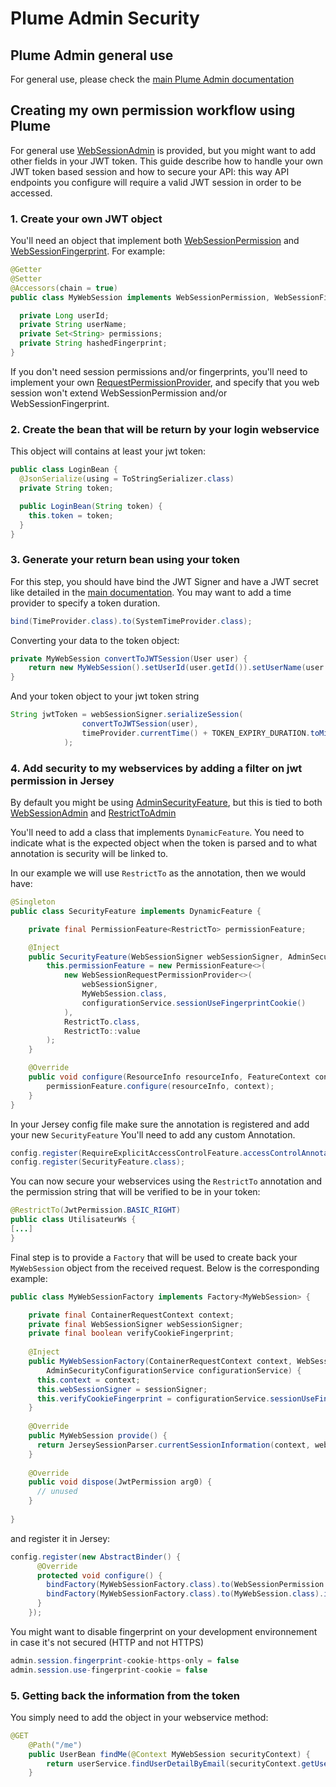 # Plume Admin Security

## Plume Admin general use

For general use, please check the [main Plume Admin documentation](https://github.com/Coreoz/Plume-admin)


## Creating my own permission workflow using Plume

For general use [WebSessionAdmin](src/main/java/com/coreoz/plume/admin/websession/WebSessionAdmin.java) is provided, but you might want to add other fields in your JWT token.
This guide describe how to handle your own JWT token based session and how to secure your API: this way API endpoints you configure will require a valid JWT session in order to be accessed.



### 1. Create your own JWT object

You'll need an object that implement both [WebSessionPermission](src/main/java/com/coreoz/plume/admin/websession/WebSessionPermission.java) and [WebSessionFingerprint](src/main/java/com/coreoz/plume/admin/websession/WebSessionFingerprint.java).
For example:

```java
@Getter
@Setter
@Accessors(chain = true)
public class MyWebSession implements WebSessionPermission, WebSessionFingerprint {

  private Long userId;
  private String userName;
  private Set<String> permissions;
  private String hashedFingerprint;
}
```

If you don't need session permissions and/or fingerprints, you'll need to implement your own [RequestPermissionProvider](src/main/java/com/coreoz/plume/admin/websession/jersey/WebSessionRequestPermissionProvider.java),
and specify that you web session won't extend WebSessionPermission and/or WebSessionFingerprint.


### 2. Create the bean that will be return by your login webservice

This object will contains at least your jwt token:

```java
public class LoginBean {
  @JsonSerialize(using = ToStringSerializer.class)
  private String token;

  public LoginBean(String token) {
    this.token = token;
  } 
}
```



### 3. Generate your return bean using your token

For this step, you should have bind the JWT Signer and have a JWT secret like detailed in the [main documentation](https://github.com/Coreoz/Plume-admin).
You may want to add a time provider to specify a token duration.

```java
bind(TimeProvider.class).to(SystemTimeProvider.class);
```

Converting your data to the token object:

```java
private MyWebSession convertToJWTSession(User user) {
    return new MyWebSession().setUserId(user.getId()).setUserName(user.getEmail()).setPermissions(user.getPermissions());
}
```

And your token object to your jwt token string

```java
String jwtToken = webSessionSigner.serializeSession(
                convertToJWTSession(user),
                timeProvider.currentTime() + TOKEN_EXPIRY_DURATION.toMillis()
            );
```



### 4. Add security to my webservices by adding a filter on jwt permission in Jersey

By default you might be using [AdminSecurityFeature](src/main/java/com/coreoz/plume/admin/guice/jersey/feature/AdminSecurityFeature.java), but this is tied to both [WebSessionAdmin](src/main/java/com/coreoz/plume/admin/websession/WebSessionAdmin.java) and [RestrictToAdmin](src/main/java/com/coreoz/plume/admin/guice/jersey/feature/RestrictToAdmin.java)

You'll need to add a class that implements `DynamicFeature`. You need to indicate what is the expected object when the token is parsed and to what annotation is security will be linked to.

In our example we will use `RestrictTo` as the annotation, then we would have:

```java 
@Singleton
public class SecurityFeature implements DynamicFeature {

    private final PermissionFeature<RestrictTo> permissionFeature;

    @Inject
    public SecurityFeature(WebSessionSigner webSessionSigner, AdminSecurityConfigurationService configurationService) {
        this.permissionFeature = new PermissionFeature<>(
            new WebSessionRequestPermissionProvider<>(
                webSessionSigner,
                MyWebSession.class,
                configurationService.sessionUseFingerprintCookie()
            ),
            RestrictTo.class,
            RestrictTo::value
        );
    }

    @Override
    public void configure(ResourceInfo resourceInfo, FeatureContext context) {
        permissionFeature.configure(resourceInfo, context);
    }
}
```

In your Jersey config file make sure the annotation is registered and add your new `SecurityFeature`
You'll need to add any custom Annotation.

```java
config.register(RequireExplicitAccessControlFeature.accessControlAnnotations(RestrictTo.class, PublicApi.class));
config.register(SecurityFeature.class);
```

You can now secure your webservices using the `RestrictTo` annotation and the permission string that will be verified to be in your token:

```java
@RestrictTo(JwtPermission.BASIC_RIGHT)
public class UtilisateurWs {
[...]
}
```

Final step is to provide a `Factory` that will be used to create back your `MyWebSession` object from the received request. Below is the corresponding example:

```java
public class MyWebSessionFactory implements Factory<MyWebSession> {

    private final ContainerRequestContext context;
    private final WebSessionSigner webSessionSigner;
    private final boolean verifyCookieFingerprint;
  
    @Inject
    public MyWebSessionFactory(ContainerRequestContext context, WebSessionSigner sessionSigner,
        AdminSecurityConfigurationService configurationService) {
      this.context = context;
      this.webSessionSigner = sessionSigner;
      this.verifyCookieFingerprint = configurationService.sessionUseFingerprintCookie();
    }
  
    @Override
    public MyWebSession provide() {
      return JerseySessionParser.currentSessionInformation(context, webSessionSigner, MyWebSession.class, verifyCookieFingerprint);
    }
  
    @Override
    public void dispose(JwtPermission arg0) {
      // unused
    }
  
}
```

and register it in Jersey:

```java
config.register(new AbstractBinder() {
      @Override
      protected void configure() {
        bindFactory(MyWebSessionFactory.class).to(WebSessionPermission.class).in(RequestScoped.class);
        bindFactory(MyWebSessionFactory.class).to(MyWebSession.class).in(RequestScoped.class);
      }
    });
```


You might want to disable fingerprint on your development environnement in case it's not secured (HTTP and not HTTPS)

```java 
admin.session.fingerprint-cookie-https-only = false
admin.session.use-fingerprint-cookie = false
```



### 5. Getting back the information from the token

You simply need to add the object in your webservice method:

```java
@GET
    @Path("/me")
    public UserBean findMe(@Context MyWebSession securityContext) {
        return userService.findUserDetailByEmail(securityContext.getUserName());
    }
```


